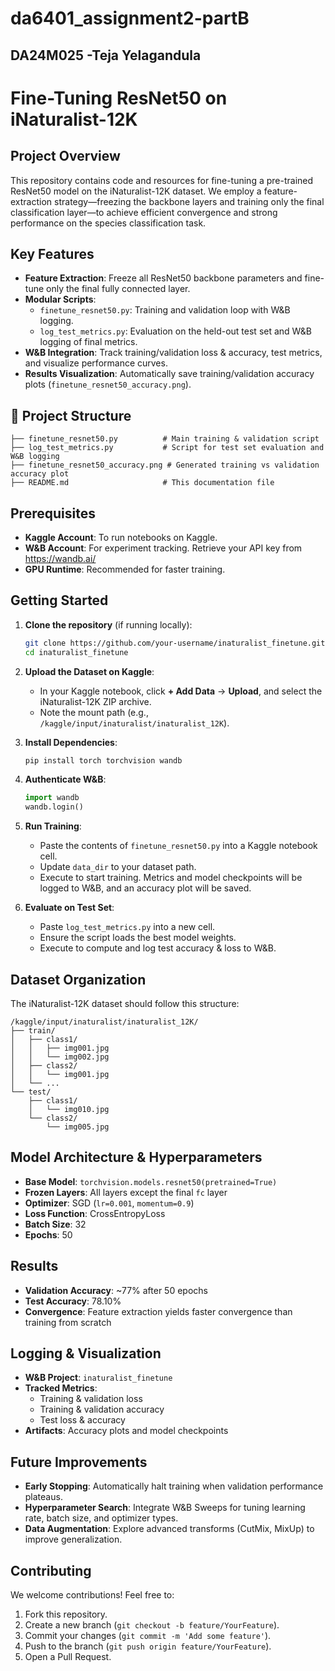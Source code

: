 # da6401_assignment2-partB
## DA24M025 -Teja Yelagandula

# Fine-Tuning ResNet50 on iNaturalist-12K


##  Project Overview
This repository contains code and resources for fine-tuning a pre-trained ResNet50 model on the iNaturalist-12K dataset. We employ a feature-extraction strategy—freezing the backbone layers and training only the final classification layer—to achieve efficient convergence and strong performance on the species classification task.

##  Key Features
- **Feature Extraction**: Freeze all ResNet50 backbone parameters and fine-tune only the final fully connected layer.
- **Modular Scripts**:
  - `finetune_resnet50.py`: Training and validation loop with W&B logging.
  - `log_test_metrics.py`: Evaluation on the held-out test set and W&B logging of final metrics.
- **W&B Integration**: Track training/validation loss & accuracy, test metrics, and visualize performance curves.
- **Results Visualization**: Automatically save training/validation accuracy plots (`finetune_resnet50_accuracy.png`).

## 📁 Project Structure
```
├── finetune_resnet50.py          # Main training & validation script
├── log_test_metrics.py           # Script for test set evaluation and W&B logging
├── finetune_resnet50_accuracy.png # Generated training vs validation accuracy plot
├── README.md                     # This documentation file
```

##  Prerequisites
- **Kaggle Account**: To run notebooks on Kaggle.
- **W&B Account**: For experiment tracking. Retrieve your API key from https://wandb.ai/
- **GPU Runtime**: Recommended for faster training.

##  Getting Started
1. **Clone the repository** (if running locally):
   ```bash
   git clone https://github.com/your-username/inaturalist_finetune.git
   cd inaturalist_finetune
   ```
2. **Upload the Dataset on Kaggle**:
   - In your Kaggle notebook, click **+ Add Data** → **Upload**, and select the iNaturalist-12K ZIP archive.
   - Note the mount path (e.g., `/kaggle/input/inaturalist/inaturalist_12K`).
3. **Install Dependencies**:
   ```bash
   pip install torch torchvision wandb
   ```
4. **Authenticate W&B**:
   ```python
   import wandb
   wandb.login()
   ```
5. **Run Training**:
   - Paste the contents of `finetune_resnet50.py` into a Kaggle notebook cell.
   - Update `data_dir` to your dataset path.
   - Execute to start training. Metrics and model checkpoints will be logged to W&B, and an accuracy plot will be saved.

6. **Evaluate on Test Set**:
   - Paste `log_test_metrics.py` into a new cell.
   - Ensure the script loads the best model weights.
   - Execute to compute and log test accuracy & loss to W&B.

##  Dataset Organization
The iNaturalist-12K dataset should follow this structure:
```
/kaggle/input/inaturalist/inaturalist_12K/
├── train/
│   ├── class1/
│   │   ├── img001.jpg
│   │   └── img002.jpg
│   ├── class2/
│   │   └── img001.jpg
│   └── ...
└── test/
    ├── class1/
    │   └── img010.jpg
    └── class2/
        └── img005.jpg
```

##  Model Architecture & Hyperparameters
- **Base Model**: `torchvision.models.resnet50(pretrained=True)`
- **Frozen Layers**: All layers except the final `fc` layer
- **Optimizer**: SGD (`lr=0.001`, `momentum=0.9`)
- **Loss Function**: CrossEntropyLoss
- **Batch Size**: 32
- **Epochs**: 50

##  Results
- **Validation Accuracy**: ~77% after 50 epochs
- **Test Accuracy**: 78.10%
- **Convergence**: Feature extraction yields faster convergence than training from scratch


##  Logging & Visualization
- **W&B Project**: `inaturalist_finetune`
- **Tracked Metrics**:
  - Training & validation loss
  - Training & validation accuracy
  - Test loss & accuracy
- **Artifacts**: Accuracy plots and model checkpoints

##  Future Improvements
- **Early Stopping**: Automatically halt training when validation performance plateaus.
- **Hyperparameter Search**: Integrate W&B Sweeps for tuning learning rate, batch size, and optimizer types.
- **Data Augmentation**: Explore advanced transforms (CutMix, MixUp) to improve generalization.

##  Contributing
We welcome contributions! Feel free to:
1. Fork this repository.
2. Create a new branch (`git checkout -b feature/YourFeature`).
3. Commit your changes (`git commit -m 'Add some feature'`).
4. Push to the branch (`git push origin feature/YourFeature`).
5. Open a Pull Request.

